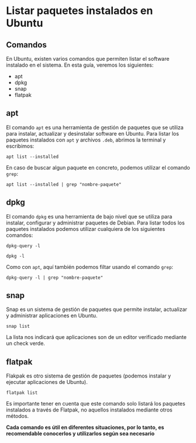 # Listar paquetes instalados en Ubuntu
## Comandos
En Ubuntu, existen varios comandos que permiten listar el software instalado en el sistema. En esta guía, veremos los siguientes:
- apt
- dpkg
- snap
- flatpak

## apt
El comando `apt` es una herramienta de gestión de paquetes que se utiliza para instalar, actualizar y desinstalar software en Ubuntu. Para listar los paquetes instalados con `apt` y archivos `.deb`, abrimos la terminal y escribimos:
```shell
apt list --installed
```
En caso de buscar algun paquete en concreto, podemos utilizar el comando `grep`:

```shell
apt list --installed | grep "nombre-paquete"
```

## dpkg
El comando `dpkg` es una herramienta de bajo nivel que se utiliza para instalar, configurar y administrar paquetes de Debian. Para listar todos los paquetes instalados podemos utilizar cualquiera de los siguientes comandos:
```shell
dpkg-query -l
```
```shell
dpkg -l
```

Como con `apt`, aquí también podemos filtar usando el comando `grep`:
```shell
dpkg-query -l | grep "nombre-paquete"
```

## snap
Snap es un sistema de gestión de paquetes que permite instalar, actualizar y administrar aplicaciones en Ubuntu.
```shell
snap list
```
La lista nos indicará que aplicaciones son de un editor verificado mediante un check verde.

## flatpak
Flakpak es otro sistema de gestión de paquetes (podemos instalar y ejecutar aplicaciones de Ubuntu).
```shell 
flatpak list
```
Es importante tener en cuenta que este comando solo listará los paquetes instalados a través de Flatpak, no aquellos instalados mediante otros métodos.


**Cada comando es útil en diferentes situaciones, por lo tanto, es recomendable conocerlos y utilizarlos según sea necesario**
